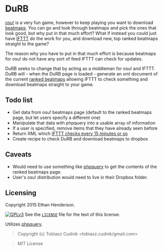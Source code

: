 # DuRB
[osu!](https://osu.ppy.sh/) is a very fun game, however to keep playing you want to download [beatmaps](https://osu.ppy.sh/p/beatmaplist).
You can go and look through beatmaps and pick the ones that look good, but why put in that much effort? What if instead you could just have [IFTTT](https://ifttt.com) do the work for you, and download new, top ranked beatmaps straight to the game?

The reason why you have to put in that much effort is because beatmaps for osu! do not have any sort of feed IFTTT can check for updates.

DuRB seeks to change that by acting as a middleman for osu! and IFTTT. DuRB will - when the DuRB page is loaded - generate an xml document of the current [ranked beatmaps](https://osu.ppy.sh/p/beatmaplist&s=4&r=0) allowing IFTTT to check something and download beatmaps straight 
to your game.

## Todo list
- Get data from osu! beatmaps page (default to the ranked beatmaps page, but let users specify a different one)
- Manipulate that data with phpquery into a usable array of information
- If a user is specified, remove items that they have already seen before
- Return XML which [IFTTT checks every 15 minutes or so](https://ifttt.com/wtf)
- Create recipe to check DuRB and download beatmaps to dropbox

## Caveats
- Would need to use something like [phpquery](https://github.com/tobiaszcudnik/phpquery) to get the contents of the ranked beatmaps page.
- User's osu! distribution would need to live in their Dropbox folder.

## Licensing
Copyright 2015 Ethan Henderson.

[![GPLv3](https://www.gnu.org/graphics/gplv3-127x51.png)](http://www.gnu.org/copyleft/gpl.html)
See the [`LICENSE`](https://github.com/Zbee/DuRB/blob/master/LICENSE) file for the text of this license.

Utilizes [phpquery](https://github.com/TobiaszCudnik/phpquery).

> Copyright (c) Tobiasz Cudnik &lt;tobiasz.cudnik/gmail.com>

> MIT License
